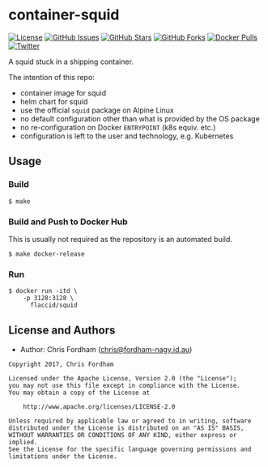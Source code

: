 # container-squid

[![License][badge-license]][apache2]
[![GitHub Issues][badge-gh-issues]][gh-issues]
[![GitHub Stars][badge-gh-stars]][gh-stars]
[![GitHub Forks][badge-gh-forks]][gh-forks]
[![Docker Pulls][badge-docker-pulls]][docker-hub]
[![Twitter][badge-twitter]][tweet]

A squid stuck in a shipping container.

The intention of this repo:

- container image for squid
- helm chart for squid
- use the official `squid` package on Alpine Linux
- no default configuration other than what is provided by the OS package
- no re-configuration on Docker `ENTRYPOINT` (k8s equiv. etc.)
- configuration is left to the user and technology, e.g. Kubernetes

## Usage

### Build

    $ make

### Build and Push to Docker Hub

This is usually not required as the repository is an automated build.

    $ make docker-release

### Run

    $ docker run -itd \
        -p 3128:3128 \
          flaccid/squid

License and Authors
-------------------
- Author: Chris Fordham (<chris@fordham-nagy.id.au>)

```text
Copyright 2017, Chris Fordham

Licensed under the Apache License, Version 2.0 (the "License");
you may not use this file except in compliance with the License.
You may obtain a copy of the License at

    http://www.apache.org/licenses/LICENSE-2.0

Unless required by applicable law or agreed to in writing, software
distributed under the License is distributed on an "AS IS" BASIS,
WITHOUT WARRANTIES OR CONDITIONS OF ANY KIND, either express or implied.
See the License for the specific language governing permissions and
limitations under the License.
```

[badge-license]: https://img.shields.io/badge/license-Apache%202-blue.svg
[badge-gh-issues]: https://img.shields.io/github/issues/flaccid/docker-squid.svg
[badge-gh-forks]: https://img.shields.io/github/forks/flaccid/docker-squid.svg
[badge-gh-stars]: https://img.shields.io/github/stars/flaccid/docker-squid.svg
[badge-docker-pulls]: https://img.shields.io/docker/pulls/flaccid/squid.svg
[badge-twitter]: https://img.shields.io/twitter/url/https/github.com/flaccid/docker-squid.svg?style=social
[gh-issues]: https://github.com/flaccid/docker-squid/issues
[gh-stars]: https://github.com/flaccid/docker-squid/stargazers
[gh-forks]: https://github.com/flaccid/docker-squid/network
[docker-hub]: https://registry.hub.docker.com/u/flaccid/squid/
[apache2]: https://www.apache.org/licenses/LICENSE-2.0
[tweet]: https://twitter.com/intent/tweet?text=check%20out%20https://goo.gl/KS5vis&url=%5Bobject%20Object%5D
